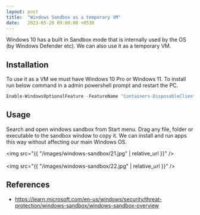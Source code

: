 ```yaml
---
layout: post
title:  "Windows Sandbox as a temporary VM"
date:   2023-05-20 09:00:00 +0530
---
```

Windows 10 has a built in Sandbox mode that is internally used by the OS (by Windows Defender etc).
We can also use it as a temporary VM.

## Installation
To use it as a VM we must have Windows 10 Pro or Windows 11.
To install run below command in a admin powershell prompt and restart the PC.

```powershell
Enable-WindowsOptionalFeature -FeatureName "Containers-DisposableClientVM" -All -Online
```

## Usage
Search and open windows sandbox from Start menu.
Drag any file, folder or executable to the sandbox window to copy it.
We can install and run apps this way without affecting our main Windows OS.

<img src="{{ "/images/windows-sandbox/21.jpg" | relative_url }}" />
<br/>
<br/>
<img src="{{ "/images/windows-sandbox/22.jpg" | relative_url }}" />


## References
- https://learn.microsoft.com/en-us/windows/security/threat-protection/windows-sandbox/windows-sandbox-overview
